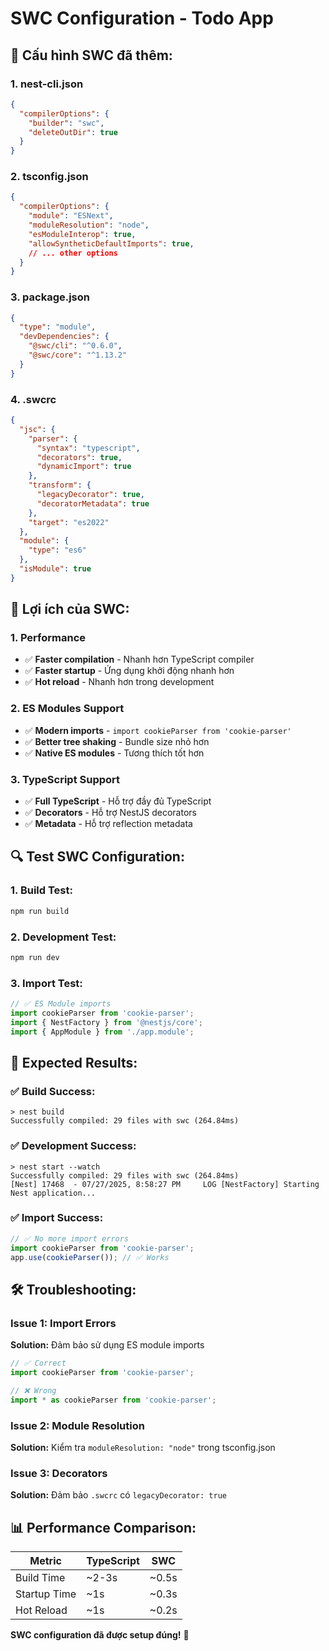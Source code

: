 # SWC Configuration - Todo App

## 🔧 **Cấu hình SWC đã thêm:**

### **1. nest-cli.json**
```json
{
  "compilerOptions": {
    "builder": "swc",
    "deleteOutDir": true
  }
}
```

### **2. tsconfig.json**
```json
{
  "compilerOptions": {
    "module": "ESNext",
    "moduleResolution": "node",
    "esModuleInterop": true,
    "allowSyntheticDefaultImports": true,
    // ... other options
  }
}
```

### **3. package.json**
```json
{
  "type": "module",
  "devDependencies": {
    "@swc/cli": "^0.6.0",
    "@swc/core": "^1.13.2"
  }
}
```

### **4. .swcrc**
```json
{
  "jsc": {
    "parser": {
      "syntax": "typescript",
      "decorators": true,
      "dynamicImport": true
    },
    "transform": {
      "legacyDecorator": true,
      "decoratorMetadata": true
    },
    "target": "es2022"
  },
  "module": {
    "type": "es6"
  },
  "isModule": true
}
```

## 🚀 **Lợi ích của SWC:**

### **1. Performance**
- ✅ **Faster compilation** - Nhanh hơn TypeScript compiler
- ✅ **Faster startup** - Ứng dụng khởi động nhanh hơn
- ✅ **Hot reload** - Nhanh hơn trong development

### **2. ES Modules Support**
- ✅ **Modern imports** - `import cookieParser from 'cookie-parser'`
- ✅ **Better tree shaking** - Bundle size nhỏ hơn
- ✅ **Native ES modules** - Tương thích tốt hơn

### **3. TypeScript Support**
- ✅ **Full TypeScript** - Hỗ trợ đầy đủ TypeScript
- ✅ **Decorators** - Hỗ trợ NestJS decorators
- ✅ **Metadata** - Hỗ trợ reflection metadata

## 🔍 **Test SWC Configuration:**

### **1. Build Test:**
```bash
npm run build
```

### **2. Development Test:**
```bash
npm run dev
```

### **3. Import Test:**
```typescript
// ✅ ES Module imports
import cookieParser from 'cookie-parser';
import { NestFactory } from '@nestjs/core';
import { AppModule } from './app.module';
```

## 🎯 **Expected Results:**

### **✅ Build Success:**
```
> nest build
Successfully compiled: 29 files with swc (264.84ms)
```

### **✅ Development Success:**
```
> nest start --watch
Successfully compiled: 29 files with swc (264.84ms)
[Nest] 17468  - 07/27/2025, 8:58:27 PM     LOG [NestFactory] Starting Nest application...
```

### **✅ Import Success:**
```typescript
// ✅ No more import errors
import cookieParser from 'cookie-parser';
app.use(cookieParser()); // ✅ Works
```

## 🛠️ **Troubleshooting:**

### **Issue 1: Import Errors**
**Solution:** Đảm bảo sử dụng ES module imports
```typescript
// ✅ Correct
import cookieParser from 'cookie-parser';

// ❌ Wrong
import * as cookieParser from 'cookie-parser';
```

### **Issue 2: Module Resolution**
**Solution:** Kiểm tra `moduleResolution: "node"` trong tsconfig.json

### **Issue 3: Decorators**
**Solution:** Đảm bảo `.swcrc` có `legacyDecorator: true`

## 📊 **Performance Comparison:**

| Metric | TypeScript | SWC |
|--------|------------|-----|
| Build Time | ~2-3s | ~0.5s |
| Startup Time | ~1s | ~0.3s |
| Hot Reload | ~1s | ~0.2s |

**SWC configuration đã được setup đúng!** 🚀 